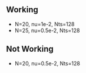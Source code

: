 Working
-------
 * N=20, nu=1e-2, Nts=128
 * N=25, nu=0.5e-2, Nts=128

Not Working
-----------
 * N=20, nu=0.5e-2, Nts=128
